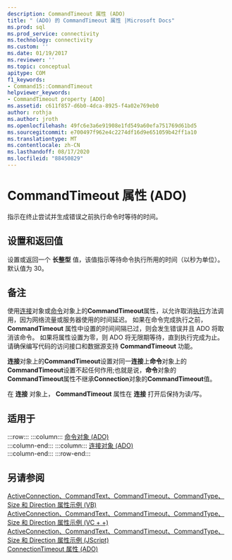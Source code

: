 ```yaml
---
description: CommandTimeout 属性 (ADO)
title: " (ADO) 的 CommandTimeout 属性 |Microsoft Docs"
ms.prod: sql
ms.prod_service: connectivity
ms.technology: connectivity
ms.custom: ''
ms.date: 01/19/2017
ms.reviewer: ''
ms.topic: conceptual
apitype: COM
f1_keywords:
- Command15::CommandTimeout
helpviewer_keywords:
- CommandTimeout property [ADO]
ms.assetid: c611f857-d6b0-4dca-8925-f4a02e769eb0
author: rothja
ms.author: jroth
ms.openlocfilehash: 49fc6e3a6e91908e1fd549a60efa751769d61bd5
ms.sourcegitcommit: e700497f962e4c2274df16d9e651059b42ff1a10
ms.translationtype: MT
ms.contentlocale: zh-CN
ms.lasthandoff: 08/17/2020
ms.locfileid: "88450829"
---
```

# <a name="commandtimeout-property-ado"></a>CommandTimeout 属性 (ADO)
指示在终止尝试并生成错误之前执行命令时等待的时间。  
  
## <a name="settings-and-return-values"></a>设置和返回值  
 设置或返回一个 **长整型** 值，该值指示等待命令执行所用的时间（以秒为单位）。 默认值为 30。  
  
## <a name="remarks"></a>备注  
 使用[连接](../../../ado/reference/ado-api/connection-object-ado.md)对象或[命令](../../../ado/reference/ado-api/command-object-ado.md)对象上的**CommandTimeout**属性，以允许取消[执行](../../../ado/reference/ado-api/execute-method-ado-command.md)方法调用，因为网络流量或服务器使用的时间延迟。 如果在命令完成执行之前， **CommandTimeout** 属性中设置的时间间隔已过，则会发生错误并且 ADO 将取消该命令。 如果将属性设置为零，则 ADO 将无限期等待，直到执行完成为止。 请确保编写代码的访问接口和数据源支持 **CommandTimeout** 功能。  
  
 **连接**对象上的**CommandTimeout**设置对同一**连接**上**命令**对象上的**CommandTimeout**设置不起任何作用;也就是说，**命令**对象的**CommandTimeout**属性不继承**Connection**对象的**CommandTimeout**值。  
  
 在 **连接** 对象上， **CommandTimeout** 属性在 **连接** 打开后保持为读/写。  
  
## <a name="applies-to"></a>适用于  

:::row:::
    :::column:::
        [命令对象 (ADO)](../../../ado/reference/ado-api/command-object-ado.md)  
    :::column-end:::
    :::column:::
        [连接对象 (ADO)](../../../ado/reference/ado-api/connection-object-ado.md)  
    :::column-end:::
:::row-end:::

## <a name="see-also"></a>另请参阅  
 [ActiveConnection、CommandText、CommandTimeout、CommandType、Size 和 Direction 属性示例 (VB) ](../../../ado/reference/ado-api/activeconnection-commandtext-commandtimeout-commandtype-size-example-vb.md)   
 [ActiveConnection、CommandText、CommandTimeout、CommandType、Size 和 Direction 属性示例 (VC + +) ](../../../ado/reference/ado-api/activeconnection-commandtext-commandtimeout-commandtype-size-example-vc.md)   
 [ActiveConnection、CommandText、CommandTimeout、CommandType、Size 和 Direction 属性示例 (JScript) ](../../../ado/reference/ado-api/activeconnection-commandtext-timeout-type-size-example-jscript.md)   
 [ConnectionTimeout 属性 (ADO)](../../../ado/reference/ado-api/connectiontimeout-property-ado.md)
